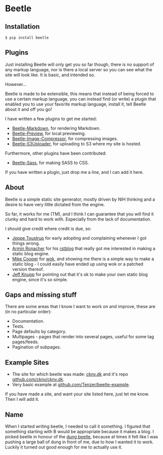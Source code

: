 Beetle
======

Installation
------------

```shell
$ pip install beetle
```

Plugins
-------
Just installing Beetle will only get you so far though, there is no support of any markup language, nor is there a local server so you can see what the site will look like. It is basic, and intended so.

However...

Beetle is made to be extensible, this means that instead of being forced to use a certain markup language, you can instead find (or write) a plugin that enabled you to use your favorite markup language, install it, tell Beetle about it and off you go!

I have written a few plugins to get me started:

* [Beetle-Markdown](https://github.com/cknv/beetle-markdown), for rendering Markdown.
* [Beetle-Preview](https://github.com/cknv/beetle-preview), for local previewing.
* [Beetle-Image-Compressor](https://github.com/cknv/beetle-image-compressor), for compressing images.
* [Beetle-S3Uploader](https://github.com/cknv/beetle-s3uploader), for uploading to S3 where my site is hosted.

Furthermore, other plugins have been contributed:

* [Beetle-Sass](https://github.com/Tenzer/beetle-sass), for making SASS to CSS.

If you have written a plugin, just drop me a line, and I can add it here.

About
-----
Beetle is a simple static site generator, mostly driven by NIH thinking and a desire to have very little dictated from the engine.

So far, it works for me (TM), and I think I can guarantee that you will find it clunky and hard to work with. Especially from the lack of documentation.

I should give credit where credit is due, so:

* [Jeppe Toustrup](http://tenzer.dk) for early adopting and complaining whenever I got things wrong.
* [Armin Ronacher](http://lucumr.pocoo.org/) for his [rstblog](https://github.com/mitsuhiko/rstblog) that really got me interested in making a static blog engine.
* [Mike Cooper](http://mythmon.com/) for [wok](https://github.com/mythmon/wok), and showing me there is a simple way to make a static blog - I could easily have ended up using wok or a patched version thereof.
* [Jeff Knupp](http://www.jeffknupp.com/) for pointing out that it's ok to make your own static blog engine, since it's so simple.

Gaps and missing stuff
-----------------------
There are some areas that I know I want to work on and improve, these are (in no particular order):

* Documentation.
* Tests.
* Page defaults by category.
* Multipages - pages that render into several pages, useful for some tag pages/feeds.
* Pagination of subpages.

Example Sites
-------------

* The site for which beetle was made: [cknv.dk](http://cknv.dk) and it's repo [github.com/cknv/cknv.dk](https://github.com/cknv/cknv.dk).
* Very basic example at [github.com/Tenzer/beetle-example](https://github.com/Tenzer/beetle-example).

If you have made a site, and want your site listed here, just let me know. Then I will add it.

Name
----

When I started writing beetle, I needed to call it something. I figured that something starting with B would be appropriate because it makes a blog. I picked beetle in honour of the [dung beetle](http://en.wikipedia.org/wiki/Dung_beetle), because at times it felt like I was pushing a large ball of dung in front of me, due to how I wanted it to work. Luckily it turned out good enough for me to actually use it.
